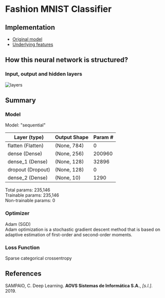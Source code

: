 # Fashion MNIST Classifier

## Implementation
- [Original model](image_classifier.ipynb)
- [Underlying features](image_classifier.ipynb)

## How this neural network is structured?

### Input, output and hidden layers 

<p align='left'>
  
  <img src='http://i.imgur.com/WonDKDM.png' alt='layers' />

</p>


## Summary
### Model

Model: "sequential"

|Layer (type)|Output Shape|Param #  | 
|---|---|---|
flatten (Flatten) |            (None, 784) |              0       
dense (Dense) |                (None, 256) |              200960    
dense_1 (Dense) |             (None, 128) |              32896     
dropout (Dropout) |            (None, 128) |              0         
dense_2 (Dense) |              (None, 10) |               1290      

Total params: 235,146\
Trainable params: 235,146\
Non-trainable params: 0  

### Optimizer

Adam (SGD)\
Adam optimization is a stochastic gradient descent method that is based on adaptive estimation of first-order and second-order moments.

### Loss Function

Sparse categorical crossentropy

## References

SAMPAIO, C. Deep Learning. <b>AOVS Sistemas de Informática S.A.</b>, <i>[s.l.]</i>. 2019.

